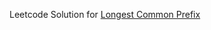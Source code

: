 Leetcode Solution for [Longest Common Prefix](https://leetcode.com/problems/longest-common-prefix/)

